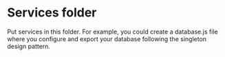 # Services folder
Put services in this folder. For example, you could create a database.js file
where you configure and export your database following the singleton design pattern.
